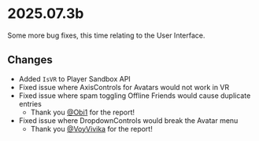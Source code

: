 # 2025.07.3b

Some more bug fixes, this time relating to the User Interface.

## Changes

+ Added `IsVR` to Player Sandbox API
+ Fixed issue where AxisControls for Avatars would not work in VR
+ Fixed issue where spam toggling Offline Friends would cause duplicate entries
  + Thank you [@Obi1](https://play.hypernex.dev/dashboard?id=user_ae911c77-8420-40ea-a2ff-05f5d3f13ca3) for the report!
+ Fixed issue where DropdownControls would break the Avatar menu
  + Thank you [@VoyVivika](https://play.hypernex.dev/dashboard?id=user_ccf86649-86d2-4dc3-855f-0281799ba4c7) for the report!